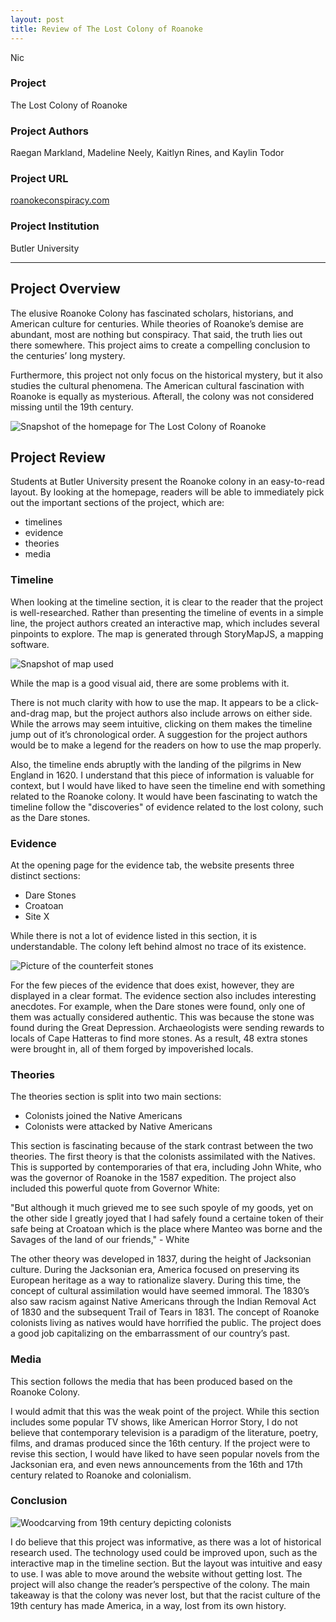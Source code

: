 ```yaml
---
layout: post
title: Review of The Lost Colony of Roanoke
---
```

Nic

### Project
The Lost Colony of Roanoke

### Project Authors
Raegan Markland, Madeline Neely, Kaitlyn Rines, and Kaylin Todor

### Project URL
[roanokeconspiracy.com](https://roanokeconspiracy.weebly.com)

### Project Institution
Butler University

---

## Project Overview

The elusive Roanoke Colony has fascinated scholars, historians, and American culture for centuries. While theories of Roanoke’s demise are abundant, most are nothing but conspiracy. That said, the truth lies out there somewhere. This project aims to create a compelling conclusion to the centuries’ long mystery. 

Furthermore, this project not only focus on the historical mystery, but it also studies the cultural phenomena. The American cultural fascination with Roanoke is equally as mysterious. Afterall, the colony was not considered missing until the 19th century.

![Snapshot of the homepage for The Lost Colony of Roanoke](https://nicpol16.github.io/Nic-Pol/images/SiteLayout.png)

## Project Review

Students at Butler University present the Roanoke colony in an easy-to-read layout. By looking at the homepage, readers will be able to immediately pick out the important sections of the project, which are:
* timelines
* evidence
* theories
* media


### Timeline

When looking at the timeline section, it is clear to the reader that the project is well-researched. Rather than presenting the timeline of events in a simple line, the project authors created an interactive map, which includes several pinpoints to explore. The map is generated through StoryMapJS, a mapping software.

![Snapshot of map used](https://nicpol16.github.io/Nic-Pol/images/map.png)

While the map is a good visual aid, there are some problems with it. 

There is not much clarity with how to use the map. It appears to be a click-and-drag map, but the project authors also include arrows on either side. While the arrows may seem intuitive, clicking on them makes the timeline jump out of it’s chronological order. A suggestion for the project authors would be to make a legend for the readers on how to use the map properly.

Also, the timeline ends abruptly with the landing of the pilgrims in New England in 1620. I understand that this piece of information is valuable for context, but I would have liked to have seen the timeline end with something related to the Roanoke colony. It would have been fascinating to watch the timeline follow the "discoveries" of evidence related to the lost colony, such as the Dare stones. 

### Evidence

At the opening page for the evidence tab, the website presents three distinct sections:
* Dare Stones
* Croatoan
* Site X

While there is not a lot of evidence listed in this section, it is understandable. The colony left behind almost no trace of its existence.

![Picture of the counterfeit stones](https://nicpol16.github.io/Nic-Pol/images/stones.png)

For the few pieces of the evidence that does exist, however, they are displayed in a clear format. The evidence section also includes interesting anecdotes. For example, when the Dare stones were found, only one of them was actually considered authentic. This was because the stone was found during the Great Depression. Archaeologists were sending rewards to locals of Cape Hatteras to find more stones. As a result, 48 extra stones were brought in, all of them forged by impoverished locals.

### Theories

The theories section is split into two main sections:
* Colonists joined the Native Americans
* Colonists were attacked by Native Americans

This section is fascinating because of the stark contrast between the two theories. The first theory is that the colonists assimilated with the Natives. This is supported by contemporaries of that era, including John White, who was the governor of Roanoke in the 1587 expedition. The project also included this powerful quote from Governor White:

"But although it much grieved me to see such spoyle of my goods, yet on the other side I greatly joyed that I had safely found a certaine token of their safe being at Croatoan which is the place where Manteo was borne and the Savages of the land of our friends," - White

The other theory was developed in 1837, during the height of Jacksonian culture. During the Jacksonian era, America focused on preserving its European heritage as a way to rationalize slavery. During this time, the concept of cultural assimilation would have seemed immoral. The 1830’s also saw racism against Native Americans through the Indian Removal Act of 1830 and the subsequent Trail of Tears in 1831. The concept of Roanoke colonists living as natives would have horrified the public. The project does a good job capitalizing on the embarrassment of our country’s past.

### Media

This section follows the media that has been produced based on the Roanoke Colony. 

I would admit that this was the weak point of the project. While this section includes some popular TV shows, like American Horror Story, I do not believe that contemporary television is a paradigm of the literature, poetry, films, and dramas produced since the 16th century. If the project were to revise this section, I would have liked to have seen popular novels from the Jacksonian era, and even news announcements from the 16th and 17th century related to Roanoke and colonialism.

### Conclusion

![Woodcarving from 19th century depicting colonists](https://nicpol16.github.io/Nic-Pol/images/conclusion.png)

I do believe that this project was informative, as there was a lot of historical research used. The technology used could be improved upon, such as the interactive map in the timeline section. But the layout was intuitive and easy to use. I was able to move around the website without getting lost. The project will also change the reader’s perspective of the colony. The main takeaway is that the colony was never lost, but that the racist culture of the 19th century has made America, in a way, lost from its own history.
